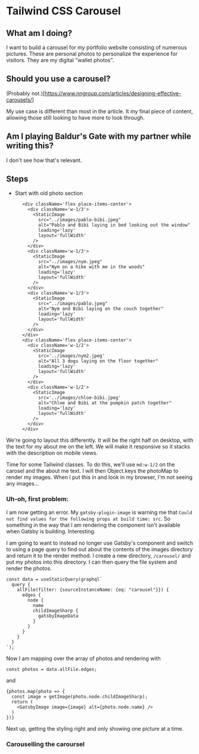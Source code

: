 # Tailwind CSS Carousel

## What am I doing?

I want to build a carousel for my portfolio website consisting of numerous pictures. These are personal photos to personalize the experience for visitors. They are my digital "wallet photos".

## Should you use a carousel?

(Probably not.)[https://www.nngroup.com/articles/designing-effective-carousels/]

My use case is different than most in the article. It my final piece of content, allowing those still looking to have more to look through.

## Am I playing Baldur's Gate with my partner while writing this?

I don't see how that's relevant.

## Steps

- Start with old photo section

```
      <div className='flex place-items-center'>
        <div className='w-1/3'>
          <StaticImage
            src="../images/pablo-bibi.jpeg"
            alt="Pablo and Bibi laying in bed looking out the window"
            loading='lazy'
            layout='fullWidth'
          />
        </div>
        <div className='w-1/3'>
          <StaticImage
            src="../images/nym.jpeg"
            alt="Nym on a hike with me in the woods"
            loading='lazy'
            layout='fullWidth'
          />
        </div>
        <div className='w-1/3'>
          <StaticImage
            src="../images/pablo.jpeg"
            alt="Nym and Bibi laying on the couch together"
            loading='lazy'
            layout='fullWidth'
          />
        </div>
      </div>
      <div className='flex place-items-center'>
        <div className='w-1/2'>
          <StaticImage
            src='../images/nym2.jpeg'
            alt="All 3 dogs laying on the floor together"
            loading='lazy'
            layout='fullWidth'
          />
        </div>
        <div className='w-1/2'>
          <StaticImage
            src='../images/chloe-bibi.jpeg'
            alt="Chloe and Bibi at the pumpkin patch together"
            loading='lazy'
            layout='fullWidth'
          />
        </div>
      </div>
```

We're going to layout this differently. It will be the right half on desktop, with the text for my about me on the left. We will make it responsive so it stacks with the description on mobile views.

Time for some Tailwind classes. To do this, we'll use `md:w-1/2` on the carosel and the about me text. I will then Object.keys the photoMap to render my images. When I put this in and look in my browser, I'm not seeing any images...

### Uh-oh, first problem:

I am now getting an error. My `gatsby-plugin-image` is warning me that `Could not find values for the following props at build time: src`. So something in the way that I am rendering the component isn't available when Gatsby is building. Interesting.

I am going to want to instead no longer use Gatsby's <StaticImage /> component and switch to using a page query to find out about the contents of the images directory and return it to the render method. I create a new directory, `/carousel/` and put my photos into this directory. I can then query the file system and render the photos.

```    
const data = useStaticQuery(graphql`
  query {
    allFile(filter: {sourceInstanceName: {eq: "carousel"}}) {
      edges {
        node {
          name
          childImageSharp {
            gatsbyImageData
          }
        }
      }
    }
  }
`);
```

Now I am mapping over the array of photos and rendering with <GatsbyImage />

```
const photos = data.allFile.edges;
```
and
```
{photos.map(photo => {
  const image = getImage(photo.node.childImageSharp);
  return (
    <GatsbyImage image={image} alt={photo.node.name} />
  )
})}
```

Next up, getting the styling right and only showing one picture at a time.

### Carouselling the caroursel

